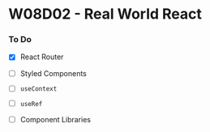 # W08D02 - Real World React

### To Do
- [x] React Router
- [ ] Styled Components
- [ ] `useContext`
- [ ] `useRef`
- [ ] Component Libraries





